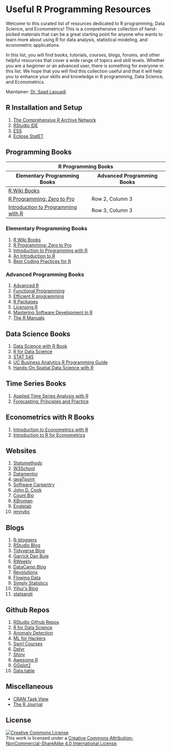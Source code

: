 # Useful R Programming Resources

Welcome to this curated list of resources dedicated to R programming, Data Science, and Econometrics! This is a comprehensive collection of hand-picked materials that can be a great starting point for anyone who wants to learn more about using R for data analysis, statistical modeling, and econometric applications. 


In this list, you will find books, tutorials, courses, blogs, forums, and other helpful resources that cover a wide range of topics and skill levels. Whether you are a beginner or an advanced user, there is something for everyone in this list. We hope that you will find this collection useful and that it will help you to enhance your skills and knowledge in R programming, Data Science, and Econometrics.

Maintainer: [Dr. Saad Laouadi](https://github.com/DrSaadLa)

## R Installation and Setup 

  1. [The Comprehensive R Archive Network](https://cran.r-project.org/)
  2. [RStudio IDE](https://posit.co/downloads/)
  3. [ESS](https://ess.r-project.org/index.php?Section=home)
  4. [Eclipse StatET](https://projects.eclipse.org/projects/science.statet)

## Programming Books

<div>
  <table width="100%">
  <thead>
    <tr>
      <th colspan="2">R Programming Books</th>
    </tr>
    <tr>
      <th>Elementary Programming Books</th>
      <th>Advanced Programming Books</th>
    </tr>
  </thead>
  <tbody>
    <tr>
      <td><a href="https://en.wikibooks.org/wiki/R_Programming">R Wiki Books</a></td>
      <td></td>
    </tr>
    <tr>
      <td><a href="https://r02pro.github.io">R Programming: Zero to Pro</a></td>
      <td>Row 2, Column 3</td>
    </tr>
    <tr>
      <td><a href="https://discdown.org/rprogramming/index.html">Introduction to Programming with R</a></td>
      <td>Row 3, Column 3</td>
    </tr>
  </tbody>
</table>
</div>



### Elementary Programming Books
1. [R Wiki Books](https://en.wikibooks.org/wiki/R_Programming)
1. [R Programming: Zero to Pro](https://r02pro.github.io/)
2. [Introduction to Programming with R](https://discdown.org/rprogramming/index.html)
3. [An Introduction to R](https://colinfay.me/intro-to-r/)
4. [Best Coding Practices for R](https://bookdown.org/content/d1e53ac9-28ce-472f-bc2c-f499f18264a3/)




### Advanced Programming Books
  1. [Advanced R](https://adv-r.hadley.nz/index.html)
  2. [Functional Programming](https://dcl-prog.stanford.edu/)
  3. [Efficient R programming](https://csgillespie.github.io/efficientR/)
  4. [R Packages](https://r-pkgs.org/)
  5. [Licensing R](https://thinkr-open.github.io/licensing-r/)
  6. [Mastering Software Development in R](https://bookdown.org/rdpeng/RProgDA/)
  7. [The R Manuals](https://cran.r-project.org/)




## Data Science Books
  1. [Data Science with R Book](https://datasciencebook.ca/)
  2. [R for Data Science](https://r4ds.had.co.nz/index.html)
  3. [STAT 545](https://stat545.com/)
  4. [UC Business Analytics R Programming Guide](http://uc-r.github.io/)
  5. [Hands-On Spatial Data Science with R](https://spatialanalysis.github.io/handsonspatialdata/)




## Time Series Books
  1. [Applied Time Series Analysis with R](https://smac-group.github.io/ts/)
  2. [Forecasting: Principles and Practice](https://otexts.com/fpp3/)


## Econometrics with R Books 
  1. [Introduction to Econometrics with R](https://www.econometrics-with-r.org/)
  2. [Introduction to R for Econometrics](https://bookdown.org/kieranmarray/intro_to_r_for_econometrics/)


## Websites 
  1. [Statsmethods](https://www.statmethods.net/)
  3. [W3School](https://www.w3schools.com/r/default.asp)
  4. [Datamentor](https://www.datamentor.io/r-programming/)
  5. [javaTpoint](https://www.javatpoint.com/r-tutorial)
  6. [Software Carpentry](https://swcarpentry.github.io/r-novice-inflammation/)
  7. [John D. Cook](https://www.johndcook.com/blog/r_language_for_programmers/)
  8. [Count Bio](http://www.countbio.com/index.html)
  9. [KBroman](https://kbroman.org/datacarpentry_R_2016-08-23/01-intro-to-R.html)
  10. [Englelab](https://englelab.gatech.edu/useRguide/index.html)
  11. [jennybc](https://jennybc.github.io/purrr-tutorial/index.html)



## Blogs 
  1. [R-bloggers](https://www.r-bloggers.com/)
  2. [RStudio Blog](https://posit.co/blog/)
  3. [Tidyverse Blog](https://www.tidyverse.org/blog/)
  4. [Garrick Dan Buie](https://www.garrickadenbuie.com/blog/)
  5. [RWeekly](https://rweekly.org/)
  6. [DataCamp Blog](https://www.datacamp.com/blog)
  7. [Revolutions](https://blog.revolutionanalytics.com/about.html)
  8. [Flowing Data](https://flowingdata.com/)
  9. [Simply Statistics](https://simplystatistics.org/)
  10. [Yihui's Blog](https://yihui.org/en/)
  11. [statsandr](https://statsandr.com/)
## Github Repos
  1. [RStudio Github Repos](https://github.com/rstudio)
  2. [R for Data Science](https://github.com/hadley/r4ds)
  3. [Anomaly Detection](https://github.com/twitter/AnomalyDetection)
  4. [ML for Hackers](https://github.com/johnmyleswhite/ML_for_Hackers)
  5. [Swirl Courses](https://github.com/swirldev/swirl_courses)
  6. [Dplyr](https://github.com/tidyverse/dplyr)
  7. [Shiny](https://github.com/rstudio/shiny)
  8. [Awesome R](https://github.com/qinwf/awesome-R)
  9. [GGplot2](https://github.com/tidyverse/ggplot2)
  10. [Data.table](https://github.com/Rdatatable/data.table)
  
## Miscellaneous
  - [CRAN Task View](https://cran.r-project.org/web/views/)
  - [The R Journal](https://journal.r-project.org/)



## License 
<a rel="license" href="http://creativecommons.org/licenses/by-nc-sa/4.0/"><img alt="Creative Commons License" style="border-width:0" src="https://i.creativecommons.org/l/by-nc-sa/4.0/88x31.png" /></a><br />This work is licensed under a <a rel="license" href="http://creativecommons.org/licenses/by-nc-sa/4.0/">Creative Commons Attribution-NonCommercial-ShareAlike 4.0 International License</a>.
